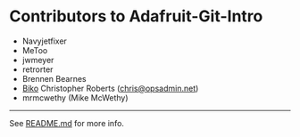 Contributors to Adafruit-Git-Intro
==================================
* Navyjetfixer
* MeToo
* jwmeyer
* retrorter
* Brennen Bearnes
* [Biko](http://biko.io)
Christopher Roberts (chris@opsadmin.net)
* mrmcwethy (Mike McWethy)
----

See [README.md][1] for more info.

[1]: README.md
